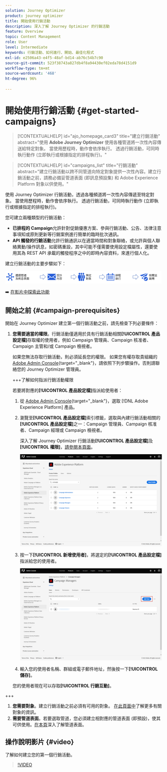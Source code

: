 ```yaml
---
solution: Journey Optimizer
product: journey optimizer
title: 開始使用行銷活動
description: 深入了解 Journey Optimizer 的行銷活動
feature: Overview
topic: Content Management
role: User
level: Intermediate
keywords: 行銷活動、如何進行、開始、最佳化程式
exl-id: e2506a43-e4f5-48af-bd14-ab76c54b7c90
source-git-commit: 523f38743a827db4f8a94430ef02eda78d4151d9
workflow-type: tm+mt
source-wordcount: '468'
ht-degree: 96%

---
```


# 開始使用行銷活動 {#get-started-campaigns}

>[!CONTEXTUALHELP]
>id="ajo_homepage_card3"
>title="建立行銷活動"
>abstract="使用 **Adobe Journey Optimizer** 使用各種管道將一次性內容傳送給特定對象。 當使用歷程時，動作會依序執行。 透過行銷活動，可同時執行動作 (立即執行或根據指定的排程執行)。"


>[!CONTEXTUALHELP]
>id="campaigns_list"
>title="行銷活動"
>abstract="建立行銷活動以跨不同管道向特定對象提供一次性內容。建立行銷活動之前，請務必備妥管道表面 (即訊息預設集) 和 Adobe Experience Platform 對象以供使用。"

使用 Journey Optimizer 行銷活動，透過各種頻道將一次性內容傳遞至特定對象。 當使用歷程時，動作會依序執行。 透過行銷活動，可同時執行動作 (立即執行或根據指定的排程執行)。

您可建立兩種類型的行銷活動：

* **已排程的 Campaign**&#x200B;允許針對促銷優惠方案、參與行銷活動、公告、法律注意事項知或原則更新等行銷案例進行簡單的臨時批次通訊。
* **API 觸發的行銷活動**&#x200B;允許行銷通訊以在適當時間和對象聯絡，或允許與個人聯絡異動/操作訊息，如密碼重設，其中可能不僅需要使用設定檔屬性，還要使用其為 REST API 承載的觸發程序之中的即時內容資料，來進行個人化。

建立行銷活動的主要步驟如下：

![](assets/create-campaign-process.png)

➡️ [在影片中探索此功能](#video)

## 開始之前 {#campaign-prerequisites}

開始在 Journey Optimizer 建立第一個行銷活動之前，請先檢查下列必要條件：

1. **您需要適當的權限**。行銷活動僅適用於具有行銷活動相關&#x200B;**[!UICONTROL 產品設定檔]**&#x200B;存取權的使用者，例如 Campaign 管理員、Campaign 核准者、Campaign 主管和/或 Campaign 檢視者。

   如果您無法存取行銷活動，則必須延長您的權限。 如果您有權存取貴組織的 [Adobe Admin Console](https://adminconsole.adobe.com/){target="_blank"}，請依照下列步驟操作。否則請聯絡您的 Journey Optimizer 管理員。

   +++了解如何指派行銷活動權限

   若要將對應的&#x200B;**[!UICONTROL 產品設定檔]**&#x200B;指派給使用者：

   1. 從 [Adobe Admin Console](https://adminconsole.adobe.com/){target="_blank"}，選取 [!DNL Adobe Experience Platform] 產品。

   1. 瀏覽至&#x200B;**[!UICONTROL 產品設定檔]**&#x200B;索引標籤，選取與內建行銷活動相關的&#x200B;**[!UICONTROL 產品設定檔]**&#x200B;之一：Campaign 管理員、Campaign 核准者、Campaign 經理或 Campaign 檢視者。

      深入了解 Journey Optimizer 行銷活動&#x200B;**[!UICONTROL 產品設定檔]**&#x200B;及&#x200B;**[!UICONTROL 權限]**，[請參閱本頁面](../administration/ootb-product-profiles.md)。

      ![](assets/do-not-localize/admin_1.png)

   1. 按一下&#x200B;**[!UICONTROL 新增使用者]**，將選定的&#x200B;**[!UICONTROL 產品設定檔]**&#x200B;指派給您的使用者。

      ![](assets/do-not-localize/admin_2.png)

   1. 輸入您的使用者名稱、群組或電子郵件地址，然後按一下&#x200B;**[!UICONTROL 儲存]**。

   您的使用者現在可以存取&#x200B;**[!UICONTROL 行銷互動]**。

+++

1. **您需要對象**。建立行銷活動之前必須有可用的對象。 [在此頁面中](../audience/about-audiences.md)了解更多有關對象的資訊。
1. **需要管道表面**。若要選取管道，您必須建立相對應的管道表面 (即預設)，使其可供使用。[在本頁](../configuration/channel-surfaces.md)深入了解管道表面。

## 操作說明影片 {#video}

了解如何建立您的第一個行銷活動。

>[!VIDEO](https://video.tv.adobe.com/v/346680?quality=12)
